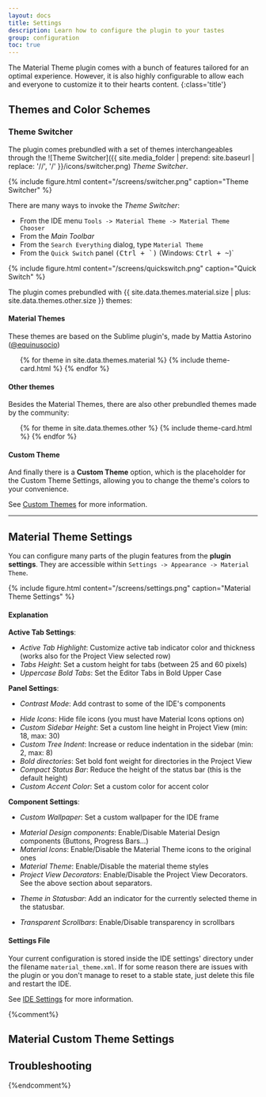 ```yaml
---
layout: docs
title: Settings
description: Learn how to configure the plugin to your tastes
group: configuration
toc: true
---
```


The Material Theme plugin comes with a bunch of features tailored for an optimal experience. However, it is also highly
configurable to allow each and everyone to customize it to their hearts content. {:class='title'}

## Themes and Color Schemes

### Theme Switcher

The plugin comes prebundled with a set of themes interchangeables through the
![Theme Switcher]({{ site.media_folder | prepend: site.baseurl | replace: '//', '/' }}/icons/switcher.png) *Theme Switcher*.

{% include figure.html content="/screens/switcher.png" caption="Theme Switcher" %}

There are many ways to invoke the *Theme Switcher*:
- From the IDE menu `Tools -> Material Theme -> Material Theme Chooser`
- From the _Main Toolbar_
- From the `Search Everything` dialog, type `Material Theme`
- From the `Quick Switch` panel <kbd>(Ctrl + \`)</kbd> (Windows: <kbd>Ctrl + ~</kbd>)`

{% include figure.html content="/screens/quickswitch.png" caption="Quick Switch" %}

The plugin comes prebundled with {{ site.data.themes.material.size | plus: site.data.themes.other.size }} themes:

#### Material Themes

These themes are based on the Sublime plugin's, made by Mattia Astorino ([@equinusocio](https://github.com/equinusocio))

<ul class="theme-cards">
{% for theme in site.data.themes.material %}
  {% include theme-card.html %}
{% endfor %}
</ul>

#### Other themes

Besides the Material Themes, there are also other prebundled themes made by the community:

<ul class="theme-cards">
{% for theme in site.data.themes.other %}
  {% include theme-card.html %}
{% endfor %}
</ul>

#### Custom Theme

And finally there is a **Custom Theme** option, which is the placeholder for the Custom Theme Settings, allowing you
to change the theme's colors to your convenience.

See [Custom Themes](/docs/custom-themes) for more information.

----------
## Material Theme Settings

You can configure many parts of the plugin features from the **plugin settings**. They are accessible within `Settings
-> Appearance -> Material Theme`.

{% include figure.html content="/screens/settings.png" caption="Material Theme Settings" %}

#### Explanation

**Active Tab Settings**:
- *Active Tab Highlight*: Customize active tab indicator color and thickness (works also for the Project View selected row)
- *Tabs Height*: Set a custom height for tabs (between 25 and 60 pixels)
- *Uppercase Bold Tabs*: Set the Editor Tabs in Bold Upper Case

**Panel Settings**:
* *Contrast Mode*: Add contrast to some of the IDE's components
- *Hide Icons*: Hide file icons (you must have Material Icons options on)
- *Custom Sidebar Height*: Set a custom line height in Project View (min: 18, max: 30)
- *Custom Tree Indent*: Increase or reduce indentation in the sidebar (min: 2, max: 8)
- *Bold directories*: Set bold font weight for directories in the Project View
- *Compact Status Bar*: Reduce the height of the status bar (this is the default height)
- *Custom Accent Color*: Set a custom color for accent color

**Component Settings**:
* *Custom Wallpaper*: Set a custom wallpaper for the IDE frame
- *Material Design components*: Enable/Disable Material Design components (Buttons, Progress Bars...)
- *Material Icons*: Enable/Disable the Material Theme icons to the original ones
- *Material Theme*: Enable/Disable the material theme styles
- *Project View Decorators*: Enable/Disable the Project View Decorators. See the above section about separators.
* *Theme in Statusbar*: Add an indicator for the currently selected theme in the statusbar.
- *Transparent Scrollbars*: Enable/Disable transparency in scrollbars

#### Settings File

Your current configuration is stored inside the IDE settings' directory under the filename `material_theme.xml`. If for some
reason there are issues with the plugin or you don't manage to reset to a stable state, just delete this file and
restart the IDE.

See
[IDE Settings](https://intellij-support.jetbrains.com/hc/en-us/articles/206544519-Directories-used-by-the-IDE-to-store-settings-caches-plugins-and-logs)
for more information.


{%comment%}
## Material Custom Theme Settings

## Troubleshooting
{%endcomment%}
